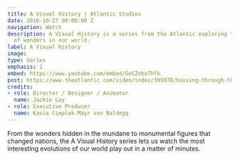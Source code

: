 ```yaml
---
title: A Visual History | Atlantic Studios
date: 2016-10-27 00:00:00 Z
navigation: Watch
description: A Visual History is a series from the Atlantic exploring the evolution
  of wonders in our world.
label: A Visual History
image: 
type: Series
emphasis: 1
embed: https://www.youtube.com/embed/GoCZnboThfk
post: https://www.theatlantic.com/video/index/395078/housing-through-the-centuries/
credits:
- role: Director / Designer / Animator
  name: Jackie Lay
- role: Executive Producer
  name: Kasia Cieplak-Mayr von Baldegg
---
```


From the wonders hidden in the mundane to monumental figures that changed nations, the A Visual History series lets us watch the most interesting evolutions of our world play out in a matter of minutes.
